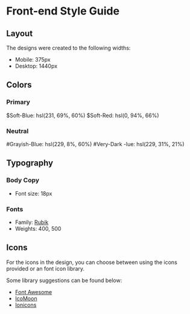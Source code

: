 # Front-end Style Guide

## Layout

The designs were created to the following widths:

- Mobile: 375px
- Desktop: 1440px

## Colors

### Primary

$Soft-Blue: hsl(231, 69%, 60%)
$Soft-Red: hsl(0, 94%, 66%)

### Neutral

#Grayish-Blue: hsl(229, 8%, 60%)
#Very-Dark -lue: hsl(229, 31%, 21%)

## Typography

### Body Copy

- Font size: 18px

### Fonts

- Family: [Rubik](https://fonts.google.com/specimen/Rubik)
- Weights: 400, 500

## Icons

For the icons in the design, you can choose between using the icons provided or an font icon library.

Some library suggestions can be found below:

- [Font Awesome](https://fontawesome.com)
- [IcoMoon](https://icomoon.io)
- [Ionicons](https://ionicons.com)
